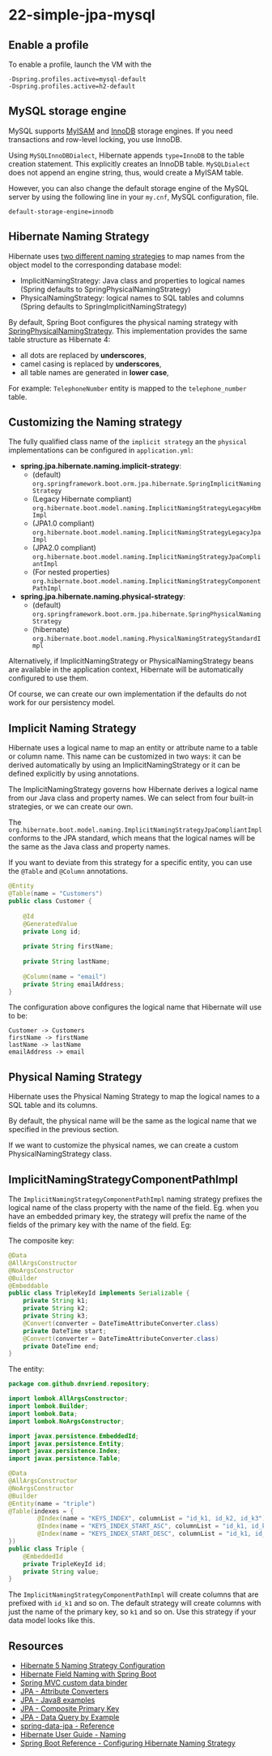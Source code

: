 # 22-simple-jpa-mysql

## Enable a profile
To enable a profile, launch the VM with the 
```text
-Dspring.profiles.active=mysql-default
-Dspring.profiles.active=h2-default
```

## MySQL storage engine
MySQL supports [MyISAM](http://dev.mysql.com/doc/refman/5.1/en/myisam-storage-engine.html) and [InnoDB](http://dev.mysql.com/doc/refman/5.1/en/innodb-storage-engine.html) storage engines. If you need transactions and
row-level locking, you use InnoDB.

Using `MySQLInnoDBDialect`, Hibernate appends `type=InnoDB` to the table creation statement. This explicitly creates an InnoDB table. `MySQLDialect` does not append an engine string, thus, would create a MyISAM table.

However, you can also change the default storage engine of the MySQL server by using the following line in your `my.cnf`, MySQL configuration, file.

```
default-storage-engine=innodb
```

## Hibernate Naming Strategy
Hibernate uses [two different naming strategies](https://docs.jboss.org/hibernate/orm/5.3/userguide/html_single/Hibernate_User_Guide.html#naming) to map names from the object model to the corresponding database model:
 
 - ImplicitNamingStrategy: Java class and properties to logical names (Spring defaults to SpringPhysicalNamingStrategy)
 - PhysicalNamingStrategy: logical names to SQL tables and columns (Spring defaults to SpringImplicitNamingStrategy)

By default, Spring Boot configures the physical naming strategy with [SpringPhysicalNamingStrategy](https://github.com/spring-projects/spring-boot/blob/master/spring-boot-project/spring-boot/src/main/java/org/springframework/boot/orm/jpa/hibernate/SpringPhysicalNamingStrategy.java). This implementation provides the same table structure as Hibernate 4: 

- all dots are replaced by **underscores**,
- camel casing is replaced by **underscores**,
- all table names are generated in **lower case**,

For example: `TelephoneNumber` entity is mapped to the `telephone_number` table.

## Customizing the Naming strategy
The fully qualified class name of the `implicit strategy` an the `physical` implementations can be configured in `application.yml`:

- **spring.jpa.hibernate.naming.implicit-strategy**: 
  - (default) `org.springframework.boot.orm.jpa.hibernate.SpringImplicitNamingStrategy`
  - (Legacy Hibernate compliant) `org.hibernate.boot.model.naming.ImplicitNamingStrategyLegacyHbmImpl`
  - (JPA1.0 compliant) `org.hibernate.boot.model.naming.ImplicitNamingStrategyLegacyJpaImpl`
  - (JPA2.0 compliant) `org.hibernate.boot.model.naming.ImplicitNamingStrategyJpaCompliantImpl`
  - (For nested properties) `org.hibernate.boot.model.naming.ImplicitNamingStrategyComponentPathImpl`
- **spring.jpa.hibernate.naming.physical-strategy**: 
  - (default) `org.springframework.boot.orm.jpa.hibernate.SpringPhysicalNamingStrategy`
  - (hibernate) `org.hibernate.boot.model.naming.PhysicalNamingStrategyStandardImpl`  

Alternatively, if ImplicitNamingStrategy or PhysicalNamingStrategy beans are available in the application context, Hibernate will be automatically configured to use them.

Of course, we can create our own implementation if the defaults do not work for our persistency model.

## Implicit Naming Strategy
Hibernate uses a logical name to map an entity or attribute name to a table or column name. This name can be customized in two ways: it can be derived automatically by using an ImplicitNamingStrategy or it can be defined explicitly by using annotations.

The ImplicitNamingStrategy governs how Hibernate derives a logical name from our Java class and property names. We can select from four built-in strategies, or we can create our own.

The `org.hibernate.boot.model.naming.ImplicitNamingStrategyJpaCompliantImpl` conforms to the JPA standard, which means that the logical names will be the same as the Java class and property names.

If you want to deviate from this strategy for a specific entity, you can use the `@Table` and `@Column` annotations. 

```java
@Entity
@Table(name = "Customers")
public class Customer {
 
    @Id
    @GeneratedValue
    private Long id;
 
    private String firstName;
 
    private String lastName;
 
    @Column(name = "email")
    private String emailAddress;    
}
``` 

The configuration above configures the logical name that Hibernate will  use to be:

```text
Customer -> Customers
firstName -> firstName
lastName -> lastName
emailAddress -> email
```

## Physical Naming Strategy
Hibernate uses the Physical Naming Strategy to map the logical names to a SQL table and its columns.

By default, the physical name will be the same as the logical name that we specified in the previous section. 

If we want to customize the physical names, we can create a custom PhysicalNamingStrategy class.

## ImplicitNamingStrategyComponentPathImpl
The `ImplicitNamingStrategyComponentPathImpl` naming strategy prefixes the logical name of the class property with the name
of the field. Eg. when you have an embedded primary key, the strategy will prefix the name of the fields of the primary key
with the name of the field. Eg:

The composite key:

```java
@Data
@AllArgsConstructor
@NoArgsConstructor
@Builder
@Embeddable
public class TripleKeyId implements Serializable {
    private String k1;
    private String k2;
    private String k3;
    @Convert(converter = DateTimeAttributeConverter.class)
    private DateTime start;
    @Convert(converter = DateTimeAttributeConverter.class)
    private DateTime end;
}
```

The entity:

```java
package com.github.dnvriend.repository;

import lombok.AllArgsConstructor;
import lombok.Builder;
import lombok.Data;
import lombok.NoArgsConstructor;

import javax.persistence.EmbeddedId;
import javax.persistence.Entity;
import javax.persistence.Index;
import javax.persistence.Table;

@Data
@AllArgsConstructor
@NoArgsConstructor
@Builder
@Entity(name = "triple")
@Table(indexes = {
        @Index(name = "KEYS_INDEX", columnList = "id_k1, id_k2, id_k3"),
        @Index(name = "KEYS_INDEX_START_ASC", columnList = "id_k1, id_k2, id_k3, id_start ASC"),
        @Index(name = "KEYS_INDEX_START_DESC", columnList = "id_k1, id_k2, id_k3, id_start DESC")
})
public class Triple {
    @EmbeddedId
    private TripleKeyId id;
    private String value;
}
```

The `ImplicitNamingStrategyComponentPathImpl` will create columns that are prefixed with `id_k1` and so on. The default strategy
will create columns with just the name of the primary key, so `k1` and so on. Use this strategy if your data model looks like this. 

## Resources
- [Hibernate 5 Naming Strategy Configuration](https://www.baeldung.com/hibernate-naming-strategy)
- [Hibernate Field Naming with Spring Boot](https://www.baeldung.com/hibernate-field-naming-spring-boot)
- [Spring MVC custom data binder](https://www.baeldung.com/spring-mvc-custom-data-binder)
- [JPA - Attribute Converters](https://www.baeldung.com/jpa-attribute-converters)
- [JPA - Java8 examples](https://github.com/spring-projects/spring-data-examples/tree/master/jpa/java8)
- [JPA - Composite Primary Key](https://www.baeldung.com/jpa-composite-primary-keys)
- [JPA - Data Query by Example](https://www.baeldung.com/spring-data-query-by-example)
- [spring-data-jpa - Reference](https://docs.spring.io/spring-data/jpa/docs/current/reference/html/)
- [Hibernate User Guide - Naming](https://docs.jboss.org/hibernate/orm/5.3/userguide/html_single/Hibernate_User_Guide.html#naming)
- [Spring Boot Reference - Configuring Hibernate Naming Strategy](https://docs.spring.io/spring-boot/docs/current/reference/html/howto-data-access.html)
